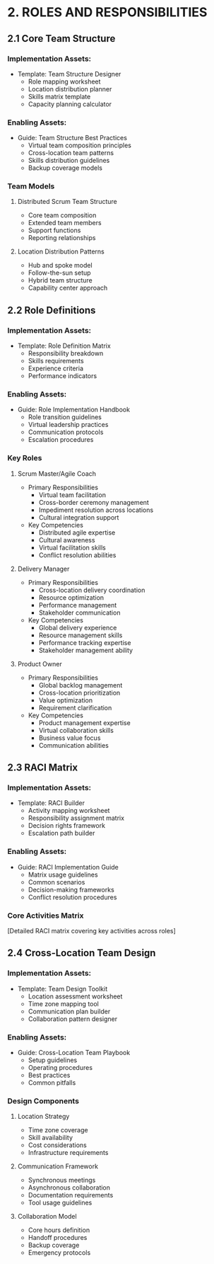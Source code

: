 # 2. ROLES AND RESPONSIBILITIES

## 2.1 Core Team Structure

### Implementation Assets:
* Template: Team Structure Designer
  - Role mapping worksheet
  - Location distribution planner
  - Skills matrix template
  - Capacity planning calculator

### Enabling Assets:
* Guide: Team Structure Best Practices
  - Virtual team composition principles
  - Cross-location team patterns
  - Skills distribution guidelines
  - Backup coverage models

### Team Models
1. Distributed Scrum Team Structure
   - Core team composition
   - Extended team members
   - Support functions
   - Reporting relationships

2. Location Distribution Patterns
   - Hub and spoke model
   - Follow-the-sun setup
   - Hybrid team structure
   - Capability center approach

## 2.2 Role Definitions

### Implementation Assets:
* Template: Role Definition Matrix
  - Responsibility breakdown
  - Skills requirements
  - Experience criteria
  - Performance indicators

### Enabling Assets:
* Guide: Role Implementation Handbook
  - Role transition guidelines
  - Virtual leadership practices
  - Communication protocols
  - Escalation procedures

### Key Roles

1. Scrum Master/Agile Coach
   - Primary Responsibilities
     * Virtual team facilitation
     * Cross-border ceremony management
     * Impediment resolution across locations
     * Cultural integration support
   - Key Competencies
     * Distributed agile expertise
     * Cultural awareness
     * Virtual facilitation skills
     * Conflict resolution abilities

2. Delivery Manager
   - Primary Responsibilities
     * Cross-location delivery coordination
     * Resource optimization
     * Performance management
     * Stakeholder communication
   - Key Competencies
     * Global delivery experience
     * Resource management skills
     * Performance tracking expertise
     * Stakeholder management ability

3. Product Owner
   - Primary Responsibilities
     * Global backlog management
     * Cross-location prioritization
     * Value optimization
     * Requirement clarification
   - Key Competencies
     * Product management expertise
     * Virtual collaboration skills
     * Business value focus
     * Communication abilities

## 2.3 RACI Matrix

### Implementation Assets:
* Template: RACI Builder
  - Activity mapping worksheet
  - Responsibility assignment matrix
  - Decision rights framework
  - Escalation path builder

### Enabling Assets:
* Guide: RACI Implementation Guide
  - Matrix usage guidelines
  - Common scenarios
  - Decision-making frameworks
  - Conflict resolution procedures

### Core Activities Matrix
[Detailed RACI matrix covering key activities across roles]

## 2.4 Cross-Location Team Design

### Implementation Assets:
* Template: Team Design Toolkit
  - Location assessment worksheet
  - Time zone mapping tool
  - Communication plan builder
  - Collaboration pattern designer

### Enabling Assets:
* Guide: Cross-Location Team Playbook
  - Setup guidelines
  - Operating procedures
  - Best practices
  - Common pitfalls

### Design Components
1. Location Strategy
   - Time zone coverage
   - Skill availability
   - Cost considerations
   - Infrastructure requirements

2. Communication Framework
   - Synchronous meetings
   - Asynchronous collaboration
   - Documentation requirements
   - Tool usage guidelines

3. Collaboration Model
   - Core hours definition
   - Handoff procedures
   - Backup coverage
   - Emergency protocols